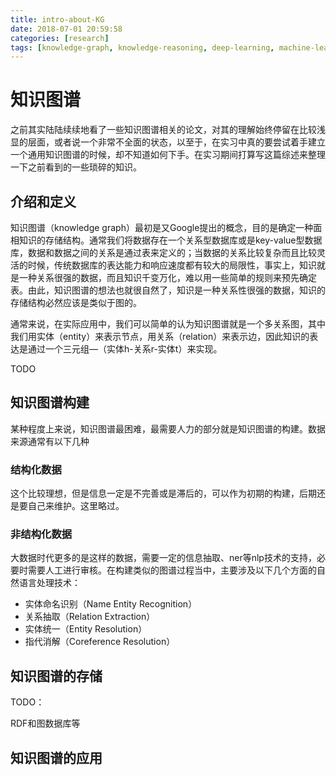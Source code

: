 ```yaml
---
title: intro-about-KG
date: 2018-07-01 20:59:58
categories: [research]
tags: [knowledge-graph, knowledge-reasoning, deep-learning, machine-learning]
---
```


# 知识图谱

之前其实陆陆续续地看了一些知识图谱相关的论文，对其的理解始终停留在比较浅显的层面，或者说一个非常不全面的状态，以至于，在实习中真的要尝试着手建立一个通用知识图谱的时候，却不知道如何下手。在实习期间打算写这篇综述来整理一下之前看到的一些琐碎的知识。

## 介绍和定义

知识图谱（knowledge graph）最初是又Google提出的概念，目的是确定一种面相知识的存储结构。通常我们将数据存在一个关系型数据库或是key-value型数据库，数据和数据之间的关系是通过表来定义的；当数据的关系比较复杂而且比较灵活的时候，传统数据库的表达能力和响应速度都有较大的局限性，事实上，知识就是一种关系很强的数据，而且知识千变万化，难以用一些简单的规则来预先确定表。由此，知识图谱的想法也就很自然了，知识是一种关系性很强的数据，知识的存储结构必然应该是类似于图的。

通常来说，在实际应用中，我们可以简单的认为知识图谱就是一个多关系图，其中我们用实体（entity）来表示节点，用关系（relation）来表示边，因此知识的表达是通过一个三元组—（实体h-关系r-实体t）来实现。

TODO

## 知识图谱构建

某种程度上来说，知识图谱最困难，最需要人力的部分就是知识图谱的构建。数据来源通常有以下几种

### 结构化数据

这个比较理想，但是信息一定是不完善或是滞后的，可以作为初期的构建，后期还是要自己来维护。这里略过。

### 非结构化数据

大数据时代更多的是这样的数据，需要一定的信息抽取、ner等nlp技术的支持，必要时需要人工进行审核。在构建类似的图谱过程当中，主要涉及以下几个方面的自然语言处理技术：  

- 实体命名识别（Name Entity Recognition）
- 关系抽取（Relation Extraction）    
- 实体统一（Entity Resolution）    
- 指代消解（Coreference Resolution）

## 知识图谱的存储

TODO：

RDF和图数据库等

## 知识图谱的应用